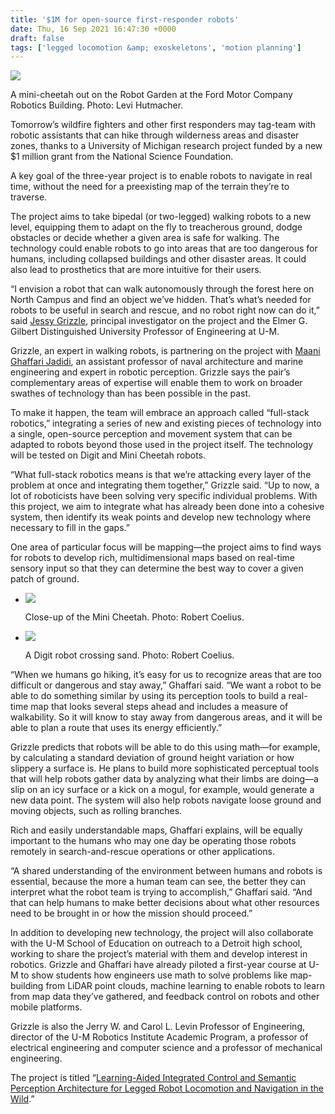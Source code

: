```yaml
---
title: '$1M for open-source first-responder robots'
date: Thu, 16 Sep 2021 16:47:30 +0000
draft: false
tags: ['legged locomotion &amp; exoskeletons', 'motion planning']
---
```


![](https://robotics.umich.edu/wp-content/uploads/2021/09/51043111382_b82f6945dc_k-1024x610.jpg)

A mini-cheetah out on the Robot Garden at the Ford Motor Company Robotics Building. Photo: Levi Hutmacher.

Tomorrow’s wildfire fighters and other first responders may tag-team with robotic assistants that can hike through wilderness areas and disaster zones, thanks to a University of Michigan research project funded by a new $1 million grant from the National Science Foundation. 

A key goal of the three-year project is to enable robots to navigate in real time, without the need for a preexisting map of the terrain they’re to traverse.

The project aims to take bipedal (or two-legged) walking robots to a new level, equipping them to adapt on the fly to treacherous ground, dodge obstacles or decide whether a given area is safe for walking. The technology could enable robots to go into areas that are too dangerous for humans, including collapsed buildings and other disaster areas. It could also lead to prosthetics that are more intuitive for their users.

“I envision a robot that can walk autonomously through the forest here on North Campus and find an object we’ve hidden. That’s what’s needed for robots to be useful in search and rescue, and no robot right now can do it,” said [Jessy Grizzle](https://robotics.umich.edu/profile/jessy-grizzle/), principal investigator on the project and the Elmer G. Gilbert Distinguished University Professor of Engineering at U-M.

Grizzle, an expert in walking robots, is partnering on the project with [Maani Ghaffari Jadidi](https://robotics.umich.edu/profile/maani-ghaffari/), an assistant professor of naval architecture and marine engineering and expert in robotic perception. Grizzle says the pair’s complementary areas of expertise will enable them to work on broader swathes of technology than has been possible in the past.

To make it happen, the team will embrace an approach called “full-stack robotics,” integrating a series of new and existing pieces of technology into a single, open-source perception and movement system that can be adapted to robots beyond those used in the project itself. The technology will be tested on Digit and Mini Cheetah robots.

“What full-stack robotics means is that we’re attacking every layer of the problem at once and integrating them together,” Grizzle said. “Up to now, a lot of roboticists have been solving very specific individual problems. With this project, we aim to integrate what has already been done into a cohesive system, then identify its weak points and develop new technology where necessary to fill in the gaps.”

One area of particular focus will be mapping—the project aims to find ways for robots to develop rich, multidimensional maps based on real-time sensory input so that they can determine the best way to cover a given patch of ground.

*   ![](https://robotics.umich.edu/wp-content/uploads/2021/09/51205991070_b13b38d47c_k-2-1024x683.jpg)
    
    Close-up of the Mini Cheetah. Photo: Robert Coelius.
    
*   ![](https://robotics.umich.edu/wp-content/uploads/2021/09/51205128583_1071dc0e7d_k-1-1024x748.jpg)
    
    A Digit robot crossing sand. Photo: Robert Coelius.
    

“When we humans go hiking, it’s easy for us to recognize areas that are too difficult or dangerous and stay away,” Ghaffari said. “We want a robot to be able to do something similar by using its perception tools to build a real-time map that looks several steps ahead and includes a measure of walkability. So it will know to stay away from dangerous areas, and it will be able to plan a route that uses its energy efficiently.”

Grizzle predicts that robots will be able to do this using math—for example, by calculating a standard deviation of ground height variation or how slippery a surface is. He plans to build more sophisticated perceptual tools that will help robots gather data by analyzing what their limbs are doing—a slip on an icy surface or a kick on a mogul, for example, would generate a new data point. The system will also help robots navigate loose ground and moving objects, such as rolling branches.

Rich and easily understandable maps, Ghaffari explains, will be equally important to the humans who may one day be operating those robots remotely in search-and-rescue operations or other applications.

“A shared understanding of the environment between humans and robots is essential, because the more a human team can see, the better they can interpret what the robot team is trying to accomplish,” Ghaffari said. “And that can help humans to make better decisions about what other resources need to be brought in or how the mission should proceed.”

In addition to developing new technology, the project will also collaborate with the U-M School of Education on outreach to a Detroit high school, working to share the project’s material with them and develop interest in robotics. Grizzle and Ghaffari have already piloted a first-year course at U-M to show students how engineers use math to solve problems like map-building from LiDAR point clouds, machine learning to enable robots to learn from map data they’ve gathered, and feedback control on robots and other mobile platforms.

Grizzle is also the Jerry W. and Carol L. Levin Professor of Engineering, director of the U-M Robotics Institute Academic Program, a professor of electrical engineering and computer science and a professor of mechanical engineering.

The project is titled “[Learning-Aided Integrated Control and Semantic Perception Architecture for Legged Robot Locomotion and Navigation in the Wild](https://www.nsf.gov/awardsearch/showAward?AWD_ID=2118818&HistoricalAwards=false).”